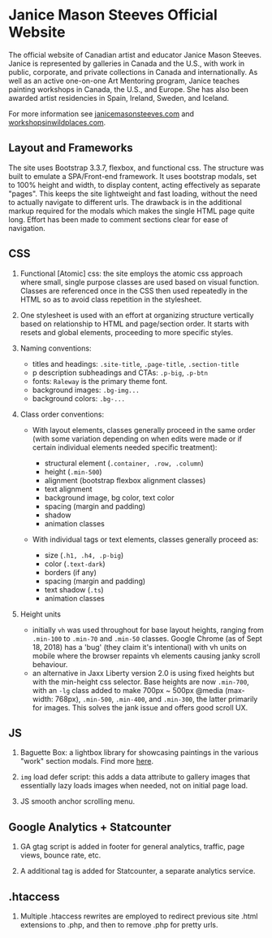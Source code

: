 # **Janice Mason Steeves Official Website**

The official website of Canadian artist and educator Janice Mason Steeves. Janice is represented by galleries in Canada and the U.S., with work in public, corporate, and private collections in Canada and internationally. As well as an active one-on-one Art Mentoring program, Janice teaches painting workshops in Canada, the U.S., and Europe. She has also been awarded artist residencies in Spain, Ireland, Sweden, and Iceland.

For more information see [janicemasonsteeves.com](http://janicemasonsteeves.com) and [workshopsinwildplaces.com](http://workshopsinwildplaces.com).

## **Layout and Frameworks**

The site uses Bootstrap 3.3.7, flexbox, and functional css. The structure was built to emulate a SPA/Front-end framework. It uses bootstrap modals, set to 100% height and width, to display content, acting effectively as separate "pages". This keeps the site lightweight and fast loading, without the need to actually navigate to different urls. The drawback is in the additional markup required for the modals which makes the single HTML page quite long. Effort has been made to comment sections clear for ease of navigation. 

## **CSS**

1. Functional [Atomic] css: the site employs the atomic css approach where small, single purpose classes are used based on visual function. Classes are referenced once in the CSS then used repeatedly in the HTML so as to avoid class repetition in the stylesheet.

2. One stylesheet is used with an effort at organizing structure vertically based on relationship to HTML and page/section order. It starts with resets and global elements, proceeding to more specific styles.

3. Naming conventions: 

    - titles and headings: `.site-title`, `.page-title`, `.section-title`
    - p description subheadings and CTAs: `.p-big`, `.p-btn`
    - fonts: `Raleway` is the primary theme font.
    - background images: `.bg-img...`
    - background colors: `.bg-...`

4. Class order conventions:

    - With layout elements, classes generally proceed in the same order (with some variation depending on when edits were made or if certain individual elements needed specific treatment):
        - structural element (`.container, .row, .column`)
        - height (`.min-500`)
        - alignment (bootstrap flexbox alignment classes)
        - text alignment
        - background image, bg color, text color
        - spacing (margin and padding)
        - shadow
        - animation classes
        
    - With individual tags or text elements, classes generally proceed as:
        - size (`.h1, .h4, .p-big`)
        - color (`.text-dark`)
        - borders (if any)
        - spacing (margin and padding)
        - text shadow (`.ts`)
        - animation classes

5. Height units
    - initially `vh` was used throughout for base layout heights, ranging from `.min-100` to `.min-70` and `.min-50` classes. Google Chrome (as of Sept 18, 2018) has a 'bug' (they claim it's intentional) with vh units on mobile where the browser repaints vh elements causing janky scroll behaviour.
    - an alternative in Jaxx Liberty version 2.0 is using fixed heights but with the min-height css selector. Base heights are now `.min-700`, with an `-lg` class added to make 700px ~ 500px @media (max-width: 768px), `.min-500`, `.min-400`, and `.min-300`, the latter primarily for images. This solves the jank issue and offers good scroll UX.

## **JS**

1. Baguette Box: a lightbox library for showcasing paintings in the various "work" section modals. Find more [here](https://feimosi.github.io/baguetteBox.js/).

2. `img` load defer script: this adds a data attribute to gallery images that essentially lazy loads images when needed, not on initial page load. 

3. JS smooth anchor scrolling menu.

 ## **Google Analytics + Statcounter**
    
1. GA gtag script is added in footer for general analytics, traffic, page views, bounce rate, etc.

2. A additional tag is added for Statcounter, a separate analytics service.

## **.htaccess**

1. Multiple .htaccess rewrites are employed to redirect previous site .html extensions to .php, and then to remove .php for pretty urls.